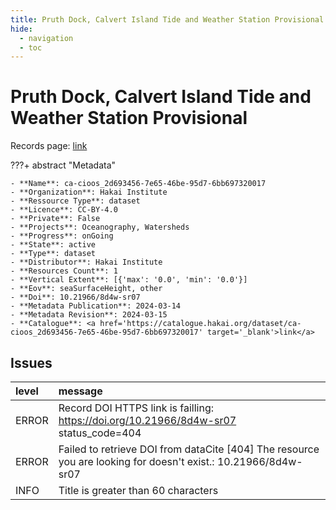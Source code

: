 ```yaml
---
title: Pruth Dock, Calvert Island Tide and Weather Station Provisional
hide:
  - navigation
  - toc
---
```


# Pruth Dock, Calvert Island Tide and Weather Station Provisional

Records page: <a href='https://catalogue.hakai.org/dataset/ca-cioos_2d693456-7e65-46be-95d7-6bb697320017' target='_blank'>link</a>

???+ abstract "Metadata"

    - **Name**: ca-cioos_2d693456-7e65-46be-95d7-6bb697320017 
    - **Organization**: Hakai Institute 
    - **Ressource Type**: dataset 
    - **Licence**: CC-BY-4.0 
    - **Private**: False 
    - **Projects**: Oceanography, Watersheds 
    - **Progress**: onGoing 
    - **State**: active 
    - **Type**: dataset 
    - **Distributor**: Hakai Institute 
    - **Resources Count**: 1 
    - **Vertical Extent**: [{'max': '0.0', 'min': '0.0'}] 
    - **Eov**: seaSurfaceHeight, other 
    - **Doi**: 10.21966/8d4w-sr07 
    - **Metadata Publication**: 2024-03-14 
    - **Metadata Revision**: 2024-03-15 
    - **Catalogue**: <a href='https://catalogue.hakai.org/dataset/ca-cioos_2d693456-7e65-46be-95d7-6bb697320017' target='_blank'>link</a> 

<div id='map'></div>




## Issues
| level   | message                                                                                                        |
|:--------|:---------------------------------------------------------------------------------------------------------------|
| ERROR   | Record DOI HTTPS link is failling: https://doi.org/10.21966/8d4w-sr07 status_code=404                          |
| ERROR   | Failed to retrieve DOI from dataCite [404] The resource you are looking for doesn't exist.: 10.21966/8d4w-sr07 |
| INFO    | Title is greater than 60 characters                                                                            |


<script>
   document.addEventListener("DOMContentLoaded", function() {
    var map = L.map('map').setView([51.505, -125.09], 5);
    L.tileLayer('https://tile.openstreetmap.org/{z}/{x}/{y}.png', {
        maxZoom: 19,
        attribution: '&copy; <a href="http://www.openstreetmap.org/copyright">OpenStreetMap</a>'
    }).addTo(map);
    var geojsonFeature = {
        "type": "Feature",
        "properties": {
            "name" : "Pruth Dock, Calvert Island Tide and Weather Station Provisional"
        },
        "geometry": {'type': 'Point', 'coordinates': [-128.1302805556, 51.6544888889]}
    }
    L.geoJSON(geojsonFeature).addTo(map);
   })
</script>